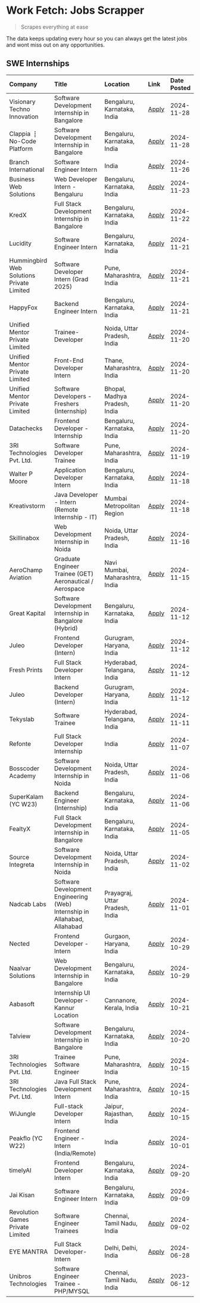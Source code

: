 # Work Fetch: Jobs Scrapper
> Scrapes everything at ease

The data keeps updating every hour so you can always get the latest jobs and wont miss out on any opportunities.

## SWE Internships
<!--START_SECTION:workfetch-->
| Company                                   | Title                                                                     | Location                        | Link                                                                                                                                                                                                                                          | Date Posted   |
|:------------------------------------------|:--------------------------------------------------------------------------|:--------------------------------|:----------------------------------------------------------------------------------------------------------------------------------------------------------------------------------------------------------------------------------------------|:--------------|
| Visionary Techno Innovation               | Software Development Internship in Bangalore                              | Bengaluru, Karnataka, India     | [Apply](https://in.linkedin.com/jobs/view/software-development-internship-in-bangalore-at-visionary-techno-innovation-4086916247?position=18&pageNum=0&refId=xg7o2ZFGkwTEn8vSFm4oOg%3D%3D&trackingId=4%2FA93QKWHgULRxT%2FN5XgUw%3D%3D)        | 2024-11-28    |
| Clappia ⢸ No-Code Platform                | Software Development Internship in Bangalore                              | Bengaluru, Karnataka, India     | [Apply](https://in.linkedin.com/jobs/view/software-development-internship-in-bangalore-at-clappia-%E2%A2%B8-no-code-platform-4086916232?position=44&pageNum=0&refId=xg7o2ZFGkwTEn8vSFm4oOg%3D%3D&trackingId=5FdpspBRUQn80zsJl6kivQ%3D%3D)     | 2024-11-28    |
| Branch International                      | Software Engineer Intern                                                  | India                           | [Apply](https://in.linkedin.com/jobs/view/software-engineer-intern-at-branch-international-4054425650?position=49&pageNum=0&refId=xg7o2ZFGkwTEn8vSFm4oOg%3D%3D&trackingId=VpFJ2GVDgkTBkhQQC9PJ7g%3D%3D)                                       | 2024-11-26    |
| Business Web Solutions                    | Web Developer Intern - Bengaluru                                          | Bengaluru, Karnataka, India     | [Apply](https://in.linkedin.com/jobs/view/web-developer-intern-bengaluru-at-business-web-solutions-4081769308?position=48&pageNum=0&refId=xg7o2ZFGkwTEn8vSFm4oOg%3D%3D&trackingId=xWEhxBUZ3pkioRIpJHFIwg%3D%3D)                               | 2024-11-23    |
| KredX                                     | Full Stack Development Internship in Bangalore                            | Bengaluru, Karnataka, India     | [Apply](https://in.linkedin.com/jobs/view/full-stack-development-internship-in-bangalore-at-kredx-4082021747?position=30&pageNum=0&refId=xg7o2ZFGkwTEn8vSFm4oOg%3D%3D&trackingId=dieX0EmrIlN5FJtI5gLBbA%3D%3D)                                | 2024-11-22    |
| Lucidity                                  | Software Engineer Intern                                                  | Bengaluru, Karnataka, India     | [Apply](https://in.linkedin.com/jobs/view/software-engineer-intern-at-lucidity-4081805788?position=9&pageNum=0&refId=xg7o2ZFGkwTEn8vSFm4oOg%3D%3D&trackingId=EBLQX8L1k4oq8H%2B4ehG1nw%3D%3D)                                                  | 2024-11-21    |
| Hummingbird Web Solutions Private Limited | Software Developer Intern (Grad 2025)                                     | Pune, Maharashtra, India        | [Apply](https://in.linkedin.com/jobs/view/software-developer-intern-grad-2025-at-hummingbird-web-solutions-private-limited-4079796998?position=27&pageNum=0&refId=xg7o2ZFGkwTEn8vSFm4oOg%3D%3D&trackingId=P7j5IUpuqqZneFvRZl4jxw%3D%3D)       | 2024-11-21    |
| HappyFox                                  | Backend Engineer Intern                                                   | Bengaluru, Karnataka, India     | [Apply](https://in.linkedin.com/jobs/view/backend-engineer-intern-at-happyfox-4079265240?position=53&pageNum=0&refId=xg7o2ZFGkwTEn8vSFm4oOg%3D%3D&trackingId=OQtZPEZ6IE3Ntq8ozHiGZQ%3D%3D)                                                    | 2024-11-21    |
| Unified Mentor Private Limited            | Trainee-Developer                                                         | Noida, Uttar Pradesh, India     | [Apply](https://in.linkedin.com/jobs/view/trainee-developer-at-unified-mentor-private-limited-4078451065?position=6&pageNum=0&refId=xg7o2ZFGkwTEn8vSFm4oOg%3D%3D&trackingId=hmbaueQeE2g5bjiU8df0WA%3D%3D)                                     | 2024-11-20    |
| Unified Mentor Private Limited            | Front-End Developer Intern                                                | Thane, Maharashtra, India       | [Apply](https://in.linkedin.com/jobs/view/front-end-developer-intern-at-unified-mentor-private-limited-4078449179?position=15&pageNum=0&refId=xg7o2ZFGkwTEn8vSFm4oOg%3D%3D&trackingId=5%2Bz3XE7gcv%2B4IOyGUaMnYg%3D%3D)                       | 2024-11-20    |
| Unified Mentor Private Limited            | Software Developers - Freshers (Internship)                               | Bhopal, Madhya Pradesh, India   | [Apply](https://in.linkedin.com/jobs/view/software-developers-freshers-internship-at-unified-mentor-private-limited-4078446287?position=19&pageNum=0&refId=xg7o2ZFGkwTEn8vSFm4oOg%3D%3D&trackingId=MK%2Fs4lmLJpJH16k%2B3uxyiw%3D%3D)          | 2024-11-20    |
| Datachecks                                | Frontend Developer - Internship                                           | Bengaluru, Karnataka, India     | [Apply](https://in.linkedin.com/jobs/view/frontend-developer-internship-at-datachecks-4078365869?position=47&pageNum=0&refId=xg7o2ZFGkwTEn8vSFm4oOg%3D%3D&trackingId=OccQ1n9TO28DgiuHDJs3wQ%3D%3D)                                            | 2024-11-20    |
| 3RI Technologies Pvt. Ltd.                | Software Developer Trainee                                                | Pune, Maharashtra, India        | [Apply](https://in.linkedin.com/jobs/view/software-developer-trainee-at-3ri-technologies-pvt-ltd-4080283578?position=33&pageNum=0&refId=xg7o2ZFGkwTEn8vSFm4oOg%3D%3D&trackingId=DKsWXWCejKtd4gMbC0tYzw%3D%3D)                                 | 2024-11-19    |
| Walter P Moore                            | Application Developer Intern                                              | Bengaluru, Karnataka, India     | [Apply](https://in.linkedin.com/jobs/view/application-developer-intern-at-walter-p-moore-4077126811?position=22&pageNum=0&refId=xg7o2ZFGkwTEn8vSFm4oOg%3D%3D&trackingId=VElxtWOilaAnCDVFaHpPFA%3D%3D)                                         | 2024-11-18    |
| Kreativstorm                              | Java Developer - Intern (Remote Internship - IT)                          | Mumbai Metropolitan Region      | [Apply](https://in.linkedin.com/jobs/view/java-developer-intern-remote-internship-it-at-kreativstorm-4079340084?position=31&pageNum=0&refId=xg7o2ZFGkwTEn8vSFm4oOg%3D%3D&trackingId=zr%2BWqLRQBABvbv%2B8rpDI5g%3D%3D)                         | 2024-11-18    |
| Skillinabox                               | Web Development Internship in Noida                                       | Noida, Uttar Pradesh, India     | [Apply](https://in.linkedin.com/jobs/view/web-development-internship-in-noida-at-skillinabox-4077783016?position=23&pageNum=0&refId=xg7o2ZFGkwTEn8vSFm4oOg%3D%3D&trackingId=O9VpPvY8EXRu2fIsnF8p3A%3D%3D)                                     | 2024-11-16    |
| AeroChamp Aviation                        | Graduate Engineer Trainee (GET) Aeronautical / Aerospace                  | Navi Mumbai, Maharashtra, India | [Apply](https://in.linkedin.com/jobs/view/graduate-engineer-trainee-get-aeronautical-aerospace-at-aerochamp-aviation-4075807848?position=41&pageNum=0&refId=xg7o2ZFGkwTEn8vSFm4oOg%3D%3D&trackingId=EaaWsT4LhZKAuTESzQCHIg%3D%3D)             | 2024-11-15    |
| Great Kapital                             | Software Development Internship in Bangalore (Hybrid)                     | Bengaluru, Karnataka, India     | [Apply](https://in.linkedin.com/jobs/view/software-development-internship-in-bangalore-hybrid-at-great-kapital-4074322094?position=24&pageNum=0&refId=xg7o2ZFGkwTEn8vSFm4oOg%3D%3D&trackingId=GaWe1fWJWE3McuUtnVf3PA%3D%3D)                   | 2024-11-12    |
| Juleo                                     | Frontend Developer (Intern)                                               | Gurugram, Haryana, India        | [Apply](https://in.linkedin.com/jobs/view/frontend-developer-intern-at-juleo-4072443159?position=34&pageNum=0&refId=xg7o2ZFGkwTEn8vSFm4oOg%3D%3D&trackingId=pxuR0dmlQEdAosQEuBKTPQ%3D%3D)                                                     | 2024-11-12    |
| Fresh Prints                              | Full Stack Developer Intern                                               | Hyderabad, Telangana, India     | [Apply](https://in.linkedin.com/jobs/view/full-stack-developer-intern-at-fresh-prints-4074759619?position=35&pageNum=0&refId=xg7o2ZFGkwTEn8vSFm4oOg%3D%3D&trackingId=R9%2Fp9DNb%2BeoWCXVuummlSg%3D%3D)                                        | 2024-11-12    |
| Juleo                                     | Backend Developer (Intern)                                                | Gurugram, Haryana, India        | [Apply](https://in.linkedin.com/jobs/view/backend-developer-intern-at-juleo-4072437848?position=51&pageNum=0&refId=xg7o2ZFGkwTEn8vSFm4oOg%3D%3D&trackingId=cZ9rAhfLmcXTM1kc6ayy5Q%3D%3D)                                                      | 2024-11-12    |
| Tekyslab                                  | Software Trainee                                                          | Hyderabad, Telangana, India     | [Apply](https://in.linkedin.com/jobs/view/software-trainee-at-tekyslab-4074128169?position=46&pageNum=0&refId=xg7o2ZFGkwTEn8vSFm4oOg%3D%3D&trackingId=feL6vKLB%2BNFkkgW6hwzcfA%3D%3D)                                                         | 2024-11-11    |
| Refonte                                   | Full Stack Developer Internship                                           | India                           | [Apply](https://in.linkedin.com/jobs/view/full-stack-developer-internship-at-refonte-4071576773?position=29&pageNum=0&refId=xg7o2ZFGkwTEn8vSFm4oOg%3D%3D&trackingId=JlRpknxxspTtbG6iFhbvbA%3D%3D)                                             | 2024-11-07    |
| Bosscoder Academy                         | Software Development Internship in Noida                                  | Noida, Uttar Pradesh, India     | [Apply](https://in.linkedin.com/jobs/view/software-development-internship-in-noida-at-bosscoder-academy-4070090866?position=10&pageNum=0&refId=xg7o2ZFGkwTEn8vSFm4oOg%3D%3D&trackingId=v62uM84v2VBBKIztKzH2wg%3D%3D)                          | 2024-11-06    |
| SuperKalam (YC W23)                       | Backend Engineer (Internship)                                             | Bengaluru, Karnataka, India     | [Apply](https://in.linkedin.com/jobs/view/backend-engineer-internship-at-superkalam-yc-w23-4069134451?position=32&pageNum=0&refId=xg7o2ZFGkwTEn8vSFm4oOg%3D%3D&trackingId=IYLIXKVPkcaAz78jUg7vRg%3D%3D)                                       | 2024-11-06    |
| FealtyX                                   | Full Stack Development Internship in Bangalore                            | Bengaluru, Karnataka, India     | [Apply](https://in.linkedin.com/jobs/view/full-stack-development-internship-in-bangalore-at-fealtyx-4067118640?position=40&pageNum=0&refId=xg7o2ZFGkwTEn8vSFm4oOg%3D%3D&trackingId=3sztbl81lt3tNxd0dx1Srw%3D%3D)                              | 2024-11-05    |
| Source Integreta                          | Software Development Internship in Noida                                  | Noida, Uttar Pradesh, India     | [Apply](https://in.linkedin.com/jobs/view/software-development-internship-in-noida-at-source-integreta-4066120527?position=14&pageNum=0&refId=xg7o2ZFGkwTEn8vSFm4oOg%3D%3D&trackingId=SRUoxzxoY32MxFtssU5WHw%3D%3D)                           | 2024-11-02    |
| Nadcab Labs                               | Software Development Engineering (Web) Internship in Allahabad, Allahabad | Prayagraj, Uttar Pradesh, India | [Apply](https://in.linkedin.com/jobs/view/software-development-engineering-web-internship-in-allahabad-allahabad-at-nadcab-labs-4064940107?position=2&pageNum=0&refId=xg7o2ZFGkwTEn8vSFm4oOg%3D%3D&trackingId=Os4%2BqD60KPCKf04RdUXguw%3D%3D) | 2024-11-01    |
| Nected                                    | Frontend Developer - Intern                                               | Gurgaon, Haryana, India         | [Apply](https://in.linkedin.com/jobs/view/frontend-developer-intern-at-nected-4060911002?position=8&pageNum=0&refId=xg7o2ZFGkwTEn8vSFm4oOg%3D%3D&trackingId=eev%2FqBH8TrTGCV01cSEZFA%3D%3D)                                                   | 2024-10-29    |
| Naalvar Solutions                         | Web Development Internship in Bangalore                                   | Bengaluru, Karnataka, India     | [Apply](https://in.linkedin.com/jobs/view/web-development-internship-in-bangalore-at-naalvar-solutions-4061924258?position=56&pageNum=0&refId=xg7o2ZFGkwTEn8vSFm4oOg%3D%3D&trackingId=f9iFUamUIcopi6HYZx9qaA%3D%3D)                           | 2024-10-29    |
| Aabasoft                                  | Internship UI Developer - Kannur Location                                 | Cannanore, Kerala, India        | [Apply](https://in.linkedin.com/jobs/view/internship-ui-developer-kannur-location-at-aabasoft-4055898437?position=20&pageNum=0&refId=xg7o2ZFGkwTEn8vSFm4oOg%3D%3D&trackingId=%2FpagnoOT7dqjn6EZ2xMwaw%3D%3D)                                  | 2024-10-21    |
| Talview                                   | Software Development Internship in Bangalore                              | Bengaluru, Karnataka, India     | [Apply](https://in.linkedin.com/jobs/view/software-development-internship-in-bangalore-at-talview-4055420944?position=3&pageNum=0&refId=xg7o2ZFGkwTEn8vSFm4oOg%3D%3D&trackingId=VKYTf70RDPrEVcePpPmc2A%3D%3D)                                 | 2024-10-20    |
| 3RI Technologies Pvt. Ltd.                | Trainee Software Engineer                                                 | Pune, Maharashtra, India        | [Apply](https://in.linkedin.com/jobs/view/trainee-software-engineer-at-3ri-technologies-pvt-ltd-4048233384?position=37&pageNum=0&refId=xg7o2ZFGkwTEn8vSFm4oOg%3D%3D&trackingId=MBcqUXCxUq1x23jLVZtqkw%3D%3D)                                  | 2024-10-15    |
| 3RI Technologies Pvt. Ltd.                | Java Full Stack Development Intern                                        | Pune, Maharashtra, India        | [Apply](https://in.linkedin.com/jobs/view/java-full-stack-development-intern-at-3ri-technologies-pvt-ltd-4048231995?position=43&pageNum=0&refId=xg7o2ZFGkwTEn8vSFm4oOg%3D%3D&trackingId=tWURL4%2FhUT4sSoA%2B%2FEJgAQ%3D%3D)                   | 2024-10-15    |
| WiJungle                                  | Full-stack Developer Intern                                               | Jaipur, Rajasthan, India        | [Apply](https://in.linkedin.com/jobs/view/full-stack-developer-intern-at-wijungle-4048227759?position=60&pageNum=0&refId=xg7o2ZFGkwTEn8vSFm4oOg%3D%3D&trackingId=F62UTiMwB3IpEfrpRmhwjQ%3D%3D)                                                | 2024-10-15    |
| Peakflo (YC W22)                          | Frontend Engineer - Intern (India/Remote)                                 | India                           | [Apply](https://in.linkedin.com/jobs/view/frontend-engineer-intern-india-remote-at-peakflo-yc-w22-4037729755?position=7&pageNum=0&refId=xg7o2ZFGkwTEn8vSFm4oOg%3D%3D&trackingId=zpEAbrUDQ1lf8xXUkbWV5A%3D%3D)                                 | 2024-10-01    |
| timelyAI                                  | Frontend Developer Intern                                                 | Bengaluru, Karnataka, India     | [Apply](https://in.linkedin.com/jobs/view/frontend-developer-intern-at-timelyai-4030925040?position=12&pageNum=0&refId=xg7o2ZFGkwTEn8vSFm4oOg%3D%3D&trackingId=uPtMV2NHC%2B9XoKJEFCPJKg%3D%3D)                                                | 2024-09-20    |
| Jai Kisan                                 | Software Engineer Intern                                                  | Bengaluru, Karnataka, India     | [Apply](https://in.linkedin.com/jobs/view/software-engineer-intern-at-jai-kisan-4024075360?position=42&pageNum=0&refId=xg7o2ZFGkwTEn8vSFm4oOg%3D%3D&trackingId=gyCY%2FZ%2BNWaJg17LF8DgHXQ%3D%3D)                                              | 2024-09-09    |
| Revolution Games Private Limited          | Software Engineer Trainees                                                | Chennai, Tamil Nadu, India      | [Apply](https://in.linkedin.com/jobs/view/software-engineer-trainees-at-revolution-games-private-limited-4015912927?position=39&pageNum=0&refId=xg7o2ZFGkwTEn8vSFm4oOg%3D%3D&trackingId=9pix2FnYQgKyR05DBYIW5w%3D%3D)                         | 2024-09-02    |
| EYE MANTRA                                | Full Stack Developer- Intern                                              | Delhi, Delhi, India             | [Apply](https://in.linkedin.com/jobs/view/full-stack-developer-intern-at-eye-mantra-3960988037?position=58&pageNum=0&refId=xg7o2ZFGkwTEn8vSFm4oOg%3D%3D&trackingId=AQ7UfLCW89z3mL%2BJYpP4uQ%3D%3D)                                            | 2024-06-28    |
| Unibros Technologies                      | Software Engineer Trainee - PHP/MYSQL                                     | Chennai, Tamil Nadu, India      | [Apply](https://in.linkedin.com/jobs/view/software-engineer-trainee-php-mysql-at-unibros-technologies-3656599241?position=55&pageNum=0&refId=xg7o2ZFGkwTEn8vSFm4oOg%3D%3D&trackingId=h5sNqf9a1qpyZr6703iPjA%3D%3D)                            | 2023-06-12    |
<!--END_SECTION:workfetch-->
